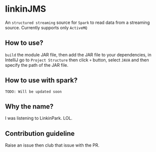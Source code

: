 # linkinJMS
An `structured streaming` source for `Spark` to read data from a streaming source. Currently supports only `ActiveMQ`

## How to use?
`build` the module JAR file, then add the JAR file to your dependencies, in IntelliJ go to `Project Structure` then click `+` button, select `JAVA` and then specify the path of the JAR file.

## How to use with spark?
`TODO: Will be updated soon`

## Why the name?
I was listening to LinkinPark. LOL.

## Contribution guideline
Raise an issue then club that issue with the PR.

